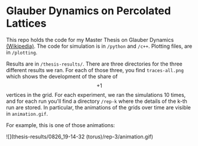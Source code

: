 # Glauber Dynamics on Percolated Lattices

This repo holds the code for my Master Thesis on Glauber Dynamics [(Wikipedia)](https://en.wikipedia.org/wiki/Glauber_dynamics). The code for simulation is in `/python` and `/c++`. Plotting files, are in `/plotting`. 

Results are in `/thesis-results/`. There are three directories for the three different results we ran. For each of those three, you find `traces-all.png` which shows the development of the share of $$+1$$ vertices in the grid. For each experiment, we ran the simulations 10 times, and for each run you'll find a directory `/rep-k` where the details of the k-th run are stored. In particular, the animations of the grids over time are visible in `animation.gif`.

For example, this is one of those animations:

![](thesis-results/0826_19-14-32 (torus)/rep-3/animation.gif)